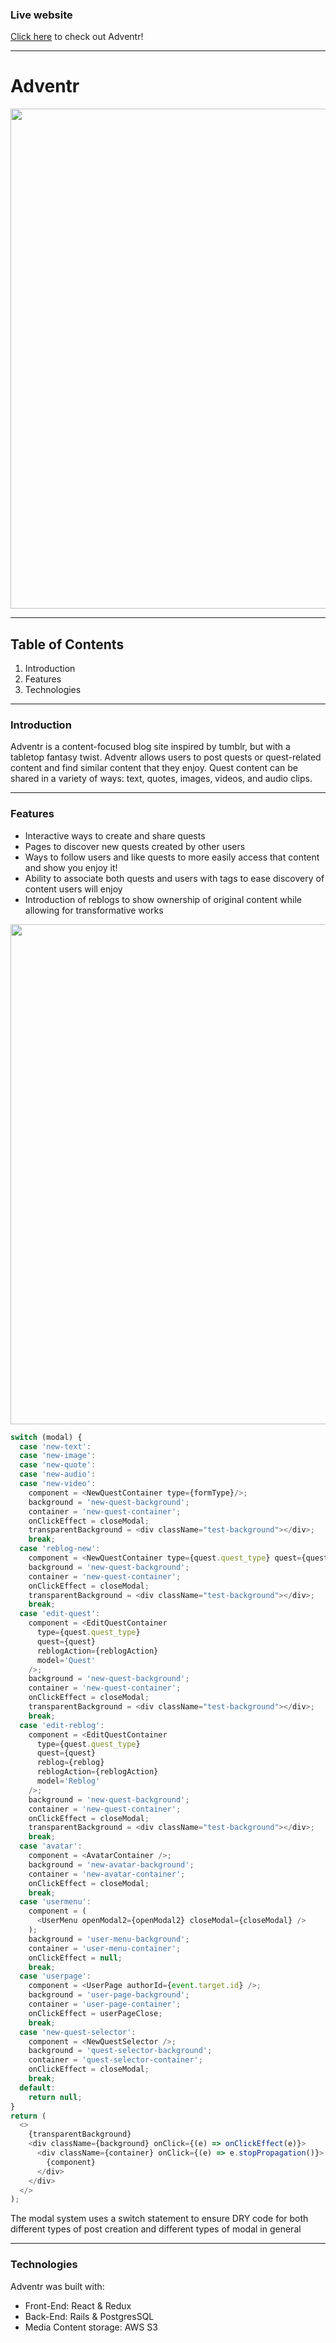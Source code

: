 ### Live website

[Click here](https://adventr-app.herokuapp.com/?#/) to check out Adventr!

-------------------------------------------

# Adventr

<meta property='og:image' content='./app/assets/images/preview.jpg'/>

<img src="./app/assets/images/gifs/log-in.gif" width=800 height=auto>

-------------------------------------------

## Table of Contents

1. Introduction
2. Features
3. Technologies

-------------------------------------------

### Introduction

Adventr is a content-focused blog site inspired by tumblr, but with a tabletop fantasy twist. Adventr allows users to post quests or quest-related content and find similar content that they enjoy. Quest content can be shared in a variety of ways: text, quotes, images, videos, and audio clips.

-------------------------------------------

### Features

* Interactive ways to create and share quests
* Pages to discover new quests created by other users
* Ways to follow users and like quests to more easily access that content and show you enjoy it!
* Ability to associate both quests and users with tags to ease discovery of content users will enjoy
* Introduction of reblogs to show ownership of original content while allowing for transformative works

<img src="./app/assets/images/gifs/new-quest-create.gif" width=800 height=auto>

```javascript
switch (modal) {
  case 'new-text':
  case 'new-image':
  case 'new-quote':
  case 'new-audio':
  case 'new-video':
    component = <NewQuestContainer type={formType}/>;
    background = 'new-quest-background';
    container = 'new-quest-container';
    onClickEffect = closeModal;
    transparentBackground = <div className="test-background"></div>;
    break;
  case 'reblog-new':
    component = <NewQuestContainer type={quest.quest_type} quest={quest} reblogAction={reblogAction}/>;
    background = 'new-quest-background';
    container = 'new-quest-container';
    onClickEffect = closeModal;
    transparentBackground = <div className="test-background"></div>;
    break;
  case 'edit-quest':
    component = <EditQuestContainer
      type={quest.quest_type}
      quest={quest}
      reblogAction={reblogAction}
      model='Quest'
    />;
    background = 'new-quest-background';
    container = 'new-quest-container';
    onClickEffect = closeModal;
    transparentBackground = <div className="test-background"></div>;
    break;
  case 'edit-reblog':
    component = <EditQuestContainer
      type={quest.quest_type}
      quest={quest}
      reblog={reblog}
      reblogAction={reblogAction}
      model='Reblog'
    />;
    background = 'new-quest-background';
    container = 'new-quest-container';
    onClickEffect = closeModal;
    transparentBackground = <div className="test-background"></div>;
    break;
  case 'avatar':
    component = <AvatarContainer />;
    background = 'new-avatar-background';
    container = 'new-avatar-container';
    onClickEffect = closeModal;
    break;
  case 'usermenu':
    component = (
      <UserMenu openModal2={openModal2} closeModal={closeModal} />
    );
    background = 'user-menu-background';
    container = 'user-menu-container';
    onClickEffect = null;
    break;
  case 'userpage':
    component = <UserPage authorId={event.target.id} />;
    background = 'user-page-background';
    container = 'user-page-container';
    onClickEffect = userPageClose;
    break;
  case 'new-quest-selector':
    component = <NewQuestSelector />;
    background = 'quest-selector-background';
    container = 'quest-selector-container';
    onClickEffect = closeModal;
    break;
  default:
    return null;
}
return (
  <>
    {transparentBackground}
    <div className={background} onClick={(e) => onClickEffect(e)}>
      <div className={container} onClick={(e) => e.stopPropagation()}>
        {component}
      </div>
    </div>
  </>
);
```

The modal system uses a switch statement to ensure DRY code for both different types of post creation and different types of modal in general

-------------------------------------------

### Technologies

Adventr was built with:

* Front-End: React & Redux
* Back-End: Rails & PostgresSQL
* Media Content storage: AWS S3
